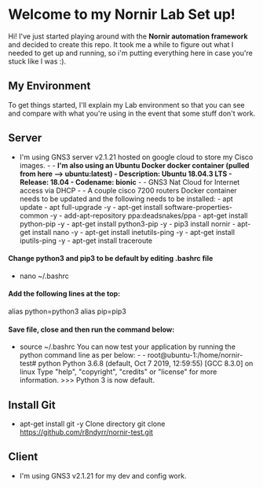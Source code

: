 # Welcome to my Nornir Lab Set up!
Hi! I've just started playing around with the **Nornir automation framework** and 
decided to create this repo. It took me a while to figure out what I needed to get up 
and running, so i'm putting everything here in case you're stuck like I was :).
## My Environment
To get things started, I'll explain my Lab environment so that you can see and compare 
with what you're using in the event that some stuff don't work.
## Server
- I'm using GNS3 server v2.1.21 hosted on google cloud to store my Cisco images. -
		- **I'm also using an Ubuntu Docker docker container (pulled from here 
--> ubuntu:latest)
		- Description: Ubuntu 18.04.3 LTS
		- Release: 18.04
		- Codename: bionic** -
		- GNS3 Nat Cloud for Internet access via DHCP -
		- A couple cisco 7200 routers Docker container needs to be updated and 
the following needs to be installed: - apt update - apt full-upgrade -y - apt-get 
install software-properties-common -y - add-apt-repository ppa:deadsnakes/ppa - 
apt-get install python-pip -y - apt-get install python3-pip -y - pip3 install nornir - 
apt-get install nano -y - apt-get install inetutils-ping -y - apt-get install 
iputils-ping -y - apt-get install traceroute
#### Change python3 and pip3 to be default by editing .bashrc file
- nano ~/.bashrc
#### Add the following lines at the top:
alias python=python3 alias pip=pip3
#### Save file, close and then run the command below:
- source ~/.bashrc You can now test your application by running the python command 
line as per below: -
		-	root@ubuntu-1:/home/nornir-test# python
			Python 3.6.8 (default, Oct 7 2019, 12:59:55)
			[GCC 8.3.0] on linux
			Type "help", "copyright", "credits" or "license" for more 
information.
			>>>
Python 3 is now default.
## Install Git
- apt-get install git -y Clone directory git clone 
https://github.com/r8ndyrr/nornir-test.git
## Client
- I'm using GNS3 v2.1.21 for my dev and config work.
